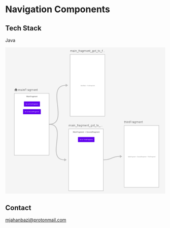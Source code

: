 # Navigation Components
## Tech Stack

Java

<p align="center">
  <img  src="https://github.com/mahbubejahanbazi/navigation_components/blob/main/images/navigation_graph.png" />


## Contact


mjahanbazi@protonmail.com